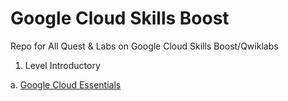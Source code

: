 # Google Cloud Skills Boost

Repo for All Quest & Labs on Google Cloud Skills Boost/Qwiklabs

1. Level Introductory
  
  a. [Google Cloud Essentials](https://www.cloudskillsboost.google/quests/23)
